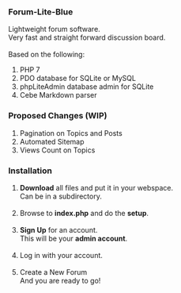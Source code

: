 ### Forum-Lite-Blue
Lightweight forum software.<br>
Very fast and straight forward discussion board.<br><br>
Based on the following:
1. PHP 7<br>
2. PDO database for SQLite or MySQL<br>
3. phpLiteAdmin database admin for SQLite<br>
4. Cebe Markdown parser

### Proposed Changes (WIP)
1. Pagination on Topics and Posts
2. Automated Sitemap
3. Views Count on Topics

### Installation
1. **Download** all files and put it in your webspace.<br>
   Can be in a subdirectory.<br><br>
2. Browse to **index.php** and do the **setup**.<br><br>
3. **Sign Up** for an account.<br>
   This will be your **admin account**.<br><br>
4. Log in with your account.<br><br>
5. Create a New Forum<br>
   And you are ready to go!
